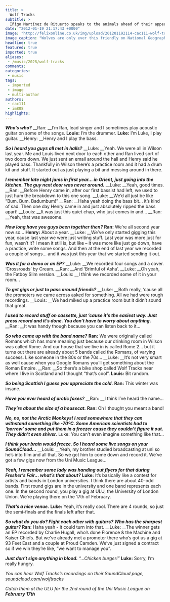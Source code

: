 ```yaml
---
title: >
  Wolf Tracks
subtitle: >
  Íñigo Martínez de Rituerto speaks to the animals ahead of their appearance at next Saturday’s Felix Music Night
date: "2012-01-19 21:17:43 +0000"
image: "http://felixonline.co.uk/img/upload/201201192114-cac111-wolf-tracks.jpg"
image_caption: "Wolves are only ever this friendly on National Geographic"
headline: true
featured: true
imported: true
aliases:
 - /music/2028/wolf-tracks
comments:
categories:
 - music
tags:
 - imported
 - image
 - multi-author
authors:
 - cac111
 - im808
highlights:
---
```


___Who’s who?___
__Ran: __I’m Ran, lead singer and I sometimes play acoustic guitar on some of the songs.
__Louie:__ I’m the drummer.
__Luke:__ I’m Luke, I play guitar.
__Henry: __Henry and I play the bass.

___So I heard you guys all met in halls?___
__Luke: __Yeah. We were all in Wilson last year. Me and Louis lived next door to each other and Ran lived sort of two doors down. We just sent an email around the hall and Henry said he played bass. Thankfully in Wilson there’s a practice room and it had a drum kit and stuff. It started out as just playing a bit and messing around in there.

___I remember late night jams in first year... in Orient, just going into the kitchen. The guy next door was never around.___
__Luke: __Yeah, good times.
__Ran: __Before Henry came in, after our first bassist had left, we used to just hum the breakdown to this one song.
__Luke: __We’d all just be like “Bum. Bum. Badumbum!”
__Ran: __Haha yeah doing the bass bit... it’s kind of sad. Then one day Henry came in and just absolutely ripped the bass apart!
__Louis: __It was just this quiet chap, who just comes in and...
__Ran: __Yeah, that was awesome.

___How long have you guys been together then?___
__Ran:__ We’re all second year now so...
__Henry:__ About a year.
__Luke: __We’ve only started gigging this year, cause last year we were just writing stuff. Last year was more just for fun, wasn’t it? I mean it still is, but like – it was more like just go down, have a practice, write some songs. And then at the end of last year we recorded a couple of songs... and it was just this year that we started sending it out.

___Was it for a demo or an EP?___
__Luke: __We recorded four songs and a cover. ‘Crossroads’ by Cream.
__Ran: __And ‘Brimful of Asha’.
__Luke: __Oh yeah, the Fatboy Slim version.
__Louis: __I think we recorded some of it in your room...

___To get gigs or just to pass around friends?___
__Luke: __Both really, ‘cause all the promoters we came across asked for something. All we had were rough recordings.
__Louis: __We had miked up a practice room but it didn’t sound that great.

___I used to record stuff on cassette, just ‘cause it’s the easiest way. Just press record and it’s done. You don’t have to worry about anything.___
__Ran: __It was handy though because you can listen back to it...

___So who came up with the band name?___
__Ran:__ We were originally called Romans which has more meaning just because our drinking room in Wilson was called Rome. And our house that we live in is called Rome 2... but it turns out there are already about 5 bands called the Romans, of varying success. Like someone in the 80s or the 70s...
__Luke: __It’s not very smart as well cause when you Google Romans you’ll get something about the Roman Empire.
__Ran: __So there’s a bike shop called Wolf Tracks near where I live in Scotland and I thought “that’s cool”.
__Louis:__ Bit random.

___So being Scottish I guess you appreciate the cold.___
__Ran:__ This winter was insane.

___Have you ever heard of arctic foxes?___
__Ran: __I think I’ve heard the name...

___They’re about the size of a housecat.___
__Ran:__ Oh I thought you meant a band!

___No, no, not the Arctic Monkeys! I read somewhere that they can withstand something like -70ºC. Some American scientists had to ‘borrow’ some and put them in a freezer cause they couldn’t figure it out. They didn’t even shiver.___
 Luke: You can’t even imagine something like that...

___I think your brain would freeze. So I heard some live songs on your SoundCloud...___
__Louis: __Yeah, my brother studied broadcasting at uni so he’s into film and all that. So we got him to come down and record it. We’ve got a few gigs now from the Uni Music League...

___Yeah, I remember some lady was handing out flyers for that during Fresher’s Fair... what’s that about?___
__Luke:__ It’s basically like a contest for artists and bands in London universities. I think there are about 40-odd bands. First round gigs are in the university and one band represents each one. In the second round, you play a gig at ULU, the University of London Union. We’re playing there on the 17th of February.

___That’s a nice venue.___
__Luke:__ Yeah, it’s really cool. There are 4 rounds, so just the semi-finals and the finals left after that.

___So what do you do? Fight each other with guitars? Who has the sharpest guitar?___
__Ran:__ Haha yeah - it could turn into that.
__Luke: __The winner gets an EP recorded by Charlie Hugall, who’s done Florence & the Machine and Kaiser Chiefs. But we’ve already met a promoter there who’s got us a gig at 93 Feet East and a couple at Proud Camden. We’ve just signed a contract so if we win they’re like, “we want to manage you”.

___Just don’t sign anything in blood.__
 “...Chicken burger!”_
__Luke:__ Sorry, I’m really hungry.

_You can hear Wolf Tracks’s recordings on their SoundCloud page, [soundcloud.com/wolftracks](http://soundcloud.com/wolftracks)_

_Catch them at the ULU for the 2nd round of the Uni Music League on __February 17th___
